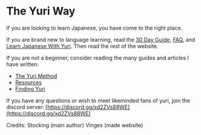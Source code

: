 # The Yuri Way

If you are looking to learn Japanese, you have come to the right place.

If you are brand new to language learning, read the [30 Day Guide](30_Day_Guide.md), [FAQ](FAQ.md), and [Learn Japanese With Yuri](Learn_Japanese_With_Yuri.md). Then read the rest of the website. 

If you are not a beginner, consider reading the many guides and articles I have written:

- [The Yuri Method](The_Yuri_Method.md)
- [Resources](Resources.md)
- [Finding Yuri](Finding_Yuri.md)

If you have any questions or wish to meet likeminded fans of yuri, join the discord server:
[https://discord.gg/xd2ZVs88WE](https://discord.gg/xd2ZVs88WE)



Credits:
Stocking (main author)
Vinges (made website)
